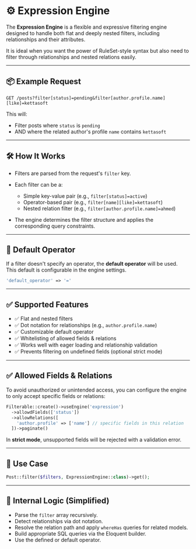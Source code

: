 # ⚙️ Expression Engine

The **Expression Engine** is a flexible and expressive filtering engine designed to handle both flat and deeply nested filters, including relationships and their attributes.

It is ideal when you want the power of RuleSet-style syntax but also need to filter through relationships and nested relations easily.

---

## 📦 Example Request

```http
GET /posts?filter[status]=pending&filter[author.profile.name][like]=kettasoft
```

This will:

- Filter posts where `status` is `pending`
- AND where the related author's profile `name` contains `kettasoft`

---

## 🛠️ How It Works

- Filters are parsed from the request's `filter` key.
- Each filter can be a:

  - Simple key-value pair (e.g., `filter[status]=active`)
  - Operator-based pair (e.g., `filter[name][like]=kettasoft`)
  - Nested relation filter (e.g., `filter[author.profile.name]=ahmed`)

- The engine determines the filter structure and applies the corresponding query constraints.

---

## 🔧 Default Operator

If a filter doesn't specify an operator, the **default operator** will be used.  
This default is configurable in the engine settings.

```php
'default_operator' => '='
```

---

## ✅ Supported Features

- ✅ Flat and nested filters
- ✅ Dot notation for relationships (e.g., `author.profile.name`)
- ✅ Customizable default operator
- ✅ Whitelisting of allowed fields & relations
- ✅ Works well with eager loading and relationship validation
- ✅ Prevents filtering on undefined fields (optional strict mode)

---

## ✅ Allowed Fields & Relations

To avoid unauthorized or unintended access, you can configure the engine to only accept specific fields or relations:

```php
Filterable::create()->useEngine('expression')
  ->allowdFields(['status'])
  ->allowRelations([
    'author.profile' => ['name'] // specific fields in this relation
  ])->paginate()
```

In **strict mode**, unsupported fields will be rejected with a validation error.

---

## 📌 Use Case

```php
Post::filter($filters, ExpressionEngine::class)->get();
```

---

## 🧠 Internal Logic (Simplified)

- Parse the `filter` array recursively.
- Detect relationships via dot notation.
- Resolve the relation path and apply `whereHas` queries for related models.
- Build appropriate SQL queries via the Eloquent builder.
- Use the defined or default operator.
